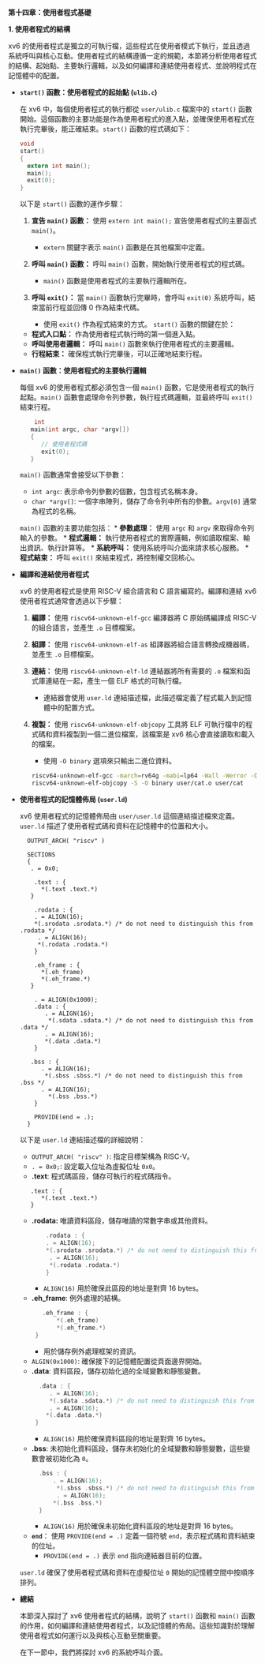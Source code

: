 **第十四章：使用者程式基礎**

**1. 使用者程式的結構**

xv6 的使用者程式是獨立的可執行檔，這些程式在使用者模式下執行，並且透過系統呼叫與核心互動。使用者程式的結構遵循一定的規範，本節將分析使用者程式的結構、起始點、主要執行邏輯，以及如何編譯和連結使用者程式、並說明程式在記憶體中的配置。

*   **`start()` 函數：使用者程式的起始點 (`ulib.c`)**

     在 xv6 中，每個使用者程式的執行都從 `user/ulib.c` 檔案中的 `start()` 函數開始。這個函數的主要功能是作為使用者程式的進入點，並確保使用者程式在執行完畢後，能正確結束。`start()` 函數的程式碼如下：

    ```c
    void
    start()
    {
      extern int main();
      main();
      exit(0);
    }
    ```
    以下是 `start()` 函數的運作步驟：

    1.  **宣告 `main()` 函數：** 使用 `extern int main();` 宣告使用者程式的主要函式 `main()`。
         *   `extern` 關鍵字表示 `main()` 函數是在其他檔案中定義。

    2.  **呼叫 `main()` 函數：** 呼叫 `main()` 函數，開始執行使用者程式的程式碼。
        *  `main()` 函數是使用者程式的主要執行邏輯所在。

    3.  **呼叫 `exit()`：** 當 `main()` 函數執行完畢時，會呼叫 `exit(0)` 系統呼叫，結束當前行程並回傳 0 作為結束代碼。
        * 使用 `exit()` 作為程式結束的方式。
    `start()` 函數的關鍵在於：

    *   **程式入口點：**  作為使用者程式執行時的第一個進入點。
    *   **呼叫使用者邏輯：** 呼叫 `main()` 函數來執行使用者程式的主要邏輯。
    *   **行程結束：**  確保程式執行完畢後，可以正確地結束行程。

*   **`main()` 函數：使用者程式的主要執行邏輯**

    每個 xv6 的使用者程式都必須包含一個 `main()` 函數，它是使用者程式的執行起點。`main()` 函數會處理命令列參數，執行程式碼邏輯，並最終呼叫 `exit()` 結束行程。
    ```c
        int
       main(int argc, char *argv[])
       {
          // 使用者程式碼
          exit(0);
       }
     ```
    `main()` 函數通常會接受以下參數：

    *   `int argc`:  表示命令列參數的個數，包含程式名稱本身。
    *  `char *argv[]`:  一個字串陣列，儲存了命令列中所有的參數。`argv[0]` 通常為程式的名稱。

     `main()` 函數的主要功能包括：
        *   **參數處理：** 使用 `argc` 和 `argv` 來取得命令列輸入的參數。
        *   **程式邏輯：** 執行使用者程式的實際邏輯，例如讀取檔案、輸出資訊、執行計算等。
        *   **系統呼叫：** 使用系統呼叫介面來請求核心服務。
        *   **程式結束：** 呼叫 `exit()` 來結束程式，將控制權交回核心。
*   **編譯和連結使用者程式**

    xv6 的使用者程式是使用 RISC-V 組合語言和 C 語言編寫的。編譯和連結 xv6 使用者程式通常會透過以下步驟：

    1.  **編譯：** 使用 `riscv64-unknown-elf-gcc` 編譯器將 C 原始碼編譯成 RISC-V 的組合語言，並產生 `.o` 目標檔案。
    2.  **組譯：** 使用 `riscv64-unknown-elf-as` 組譯器將組合語言轉換成機器碼，並產生 `.o` 目標檔案。
    3. **連結：** 使用 `riscv64-unknown-elf-ld` 連結器將所有需要的 `.o` 檔案和函式庫連結在一起，產生一個 ELF 格式的可執行檔。
         * 連結器會使用 `user.ld` 連結描述檔，此描述檔定義了程式載入到記憶體中的配置方式。
    4. **複製：**  使用 `riscv64-unknown-elf-objcopy` 工具將 ELF 可執行檔中的程式碼和資料複製到一個二進位檔案，該檔案是 xv6 核心會直接讀取和載入的檔案。
        *   使用 `-O binary` 選項來只輸出二進位資料。

        ```bash
        riscv64-unknown-elf-gcc -march=rv64g -mabi=lp64 -Wall -Werror -O -fno-omit-frame-pointer -ggdb -I. -nostdlib -T user.ld -o user/cat.o user/cat.c
        riscv64-unknown-elf-objcopy -S -O binary user/cat.o user/cat
        ```

*   **使用者程式的記憶體佈局 (`user.ld`)**

    xv6 使用者程式的記憶體佈局由 `user/user.ld` 這個連結描述檔來定義。 `user.ld` 描述了使用者程式碼和資料在記憶體中的位置和大小。

    ```
      OUTPUT_ARCH( "riscv" )

      SECTIONS
      {
       . = 0x0;
    
        .text : {
          *(.text .text.*)
       }

        .rodata : {
        . = ALIGN(16);
        *(.srodata .srodata.*) /* do not need to distinguish this from .rodata */
         . = ALIGN(16);
         *(.rodata .rodata.*)
        }

        .eh_frame : {
          *(.eh_frame)
          *(.eh_frame.*)
       }
    
        . = ALIGN(0x1000);
        .data : {
           . = ALIGN(16);
            *(.sdata .sdata.*) /* do not need to distinguish this from .data */
           . = ALIGN(16);
           *(.data .data.*)
        }

       .bss : {
          . = ALIGN(16);
           *(.sbss .sbss.*) /* do not need to distinguish this from .bss */
          . = ALIGN(16);
            *(.bss .bss.*)
        }

        PROVIDE(end = .);
      }
    ```
    以下是 `user.ld` 連結描述檔的詳細說明：

    *   `OUTPUT_ARCH( "riscv" )`: 指定目標架構為 RISC-V。
    *   `. = 0x0;`:  設定載入位址為虛擬位址 `0x0`。
    *   **.text**:  程式碼區段，儲存可執行的程式碼指令。
       ```
          .text : {
             *(.text .text.*)
          }
       ```
    *  **.rodata:** 唯讀資料區段，儲存唯讀的常數字串或其他資料。
        ```c
            .rodata : {
            . = ALIGN(16);
            *(.srodata .srodata.*) /* do not need to distinguish this from .rodata */
             . = ALIGN(16);
             *(.rodata .rodata.*)
            }
        ```
         *  `ALIGN(16)` 用於確保此區段的地址是對齊 16 bytes。
    *  **.eh_frame**: 例外處理的結構。
         ```c
            .eh_frame : {
                *(.eh_frame)
                *(.eh_frame.*)
          }
         ```
        *  用於儲存例外處理框架的資訊。
    *   `ALGIN(0x1000)`:  確保接下的記憶體配置從頁面邊界開始。
    *   **.data**: 資料區段，儲存初始化過的全域變數和靜態變數。
         ```c
           .data : {
              . = ALIGN(16);
              *(.sdata .sdata.*) /* do not need to distinguish this from .data */
              . = ALIGN(16);
             *(.data .data.*)
          }
        ```
         * `ALIGN(16)` 用於確保資料區段的地址是對齊 16 bytes。
    *   **.bss**: 未初始化資料區段，儲存未初始化的全域變數和靜態變數，這些變數會被初始化為 `0`。
        ```c
          .bss : {
              . = ALIGN(16);
               *(.sbss .sbss.*) /* do not need to distinguish this from .bss */
               . = ALIGN(16);
              *(.bss .bss.*)
          }
        ```
        *   `ALIGN(16)` 用於確保未初始化資料區段的地址是對齊 16 bytes。
    *   **`end`**： 使用 `PROVIDE(end = .)` 定義一個符號 `end`，表示程式碼和資料結束的位址。
         *  `PROVIDE(end = .)` 表示 `end` 指向連結器目前的位置。

    `user.ld` 確保了使用者程式碼和資料在虛擬位址 `0` 開始的記憶體空間中按順序排列。

*   **總結**

    本節深入探討了 xv6 使用者程式的結構，說明了 `start()` 函數和 `main()` 函數的作用，如何編譯和連結使用者程式，以及記憶體的佈局。這些知識對於理解使用者程式如何運行以及與核心互動至關重要。

    在下一節中，我們將探討 xv6 的系統呼叫介面。
